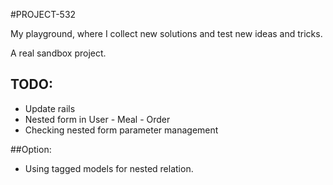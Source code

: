 #PROJECT-532


My playground, where I collect new solutions and test new ideas and tricks.

A real sandbox project.

## TODO:

- Update rails
- Nested form in User - Meal - Order
- Checking nested form parameter management

##Option:

- Using tagged models for nested relation.
